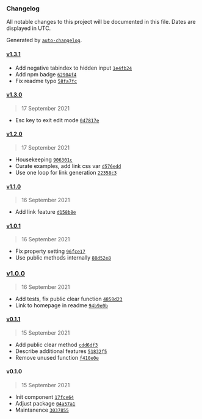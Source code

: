 ### Changelog

All notable changes to this project will be documented in this file. Dates are displayed in UTC.

Generated by [`auto-changelog`](https://github.com/CookPete/auto-changelog).

#### [v1.3.1](https://github.com/ddamato/component-anatomy/compare/v1.3.0...v1.3.1)

- Add negative tabindex to hidden input [`1e4fb24`](https://github.com/ddamato/component-anatomy/commit/1e4fb240b09d0eed9749a409141b568db33f24d2)
- Add npm badge [`62904f4`](https://github.com/ddamato/component-anatomy/commit/62904f4653c11638e3e9b2c1995a36478de36fbf)
- Fix readme typo [`58fa7fc`](https://github.com/ddamato/component-anatomy/commit/58fa7fc6d522bc6b10e46694d73ae3c57f313cb7)

#### [v1.3.0](https://github.com/ddamato/component-anatomy/compare/v1.2.0...v1.3.0)

> 17 September 2021

- Esc key to exit edit mode [`047817e`](https://github.com/ddamato/component-anatomy/commit/047817e0dab1e63c88722091c42f7305dd05759c)

#### [v1.2.0](https://github.com/ddamato/component-anatomy/compare/v1.1.0...v1.2.0)

> 17 September 2021

- Housekeeping [`906301c`](https://github.com/ddamato/component-anatomy/commit/906301c7627c7e7966a4b742831c1d817da0b1e6)
- Curate examples, add link css var [`d576edd`](https://github.com/ddamato/component-anatomy/commit/d576edd930cd20f8b57e4d1ef51d95d8e21d29ed)
- Use one loop for link generation [`22358c3`](https://github.com/ddamato/component-anatomy/commit/22358c349715bf27fc9afda1524d1f1346469966)

#### [v1.1.0](https://github.com/ddamato/component-anatomy/compare/v1.0.1...v1.1.0)

> 16 September 2021

- Add link feature [`d158b8e`](https://github.com/ddamato/component-anatomy/commit/d158b8e6d1d1f7fa3351a7ea8e8e8a0b19c4b3da)

#### [v1.0.1](https://github.com/ddamato/component-anatomy/compare/v1.0.0...v1.0.1)

> 16 September 2021

- Fix property setting [`96fce17`](https://github.com/ddamato/component-anatomy/commit/96fce17f469a271d1bae78d3b914e9d7974dd653)
- Use public methods internally [`88d52e8`](https://github.com/ddamato/component-anatomy/commit/88d52e8a9bc6e86a777bab5a19be76d4414ba088)

### [v1.0.0](https://github.com/ddamato/component-anatomy/compare/v0.1.1...v1.0.0)

> 16 September 2021

- Add tests, fix public clear function [`4858d23`](https://github.com/ddamato/component-anatomy/commit/4858d231e3bcd3b6de043c9504876390d70753ca)
- Link to homepage in readme [`94b9e0b`](https://github.com/ddamato/component-anatomy/commit/94b9e0b9e8f8e79c6d06f004d686f1818692828a)

#### [v0.1.1](https://github.com/ddamato/component-anatomy/compare/v0.1.0...v0.1.1)

> 15 September 2021

- Add public clear method [`cdd6df3`](https://github.com/ddamato/component-anatomy/commit/cdd6df36709fe2d1f5200abaaa40456d59abe228)
- Describe additional features [`51832f5`](https://github.com/ddamato/component-anatomy/commit/51832f5f88ef706c6bcf9c5abd07634bded8f92d)
- Remove unused function [`f410e0e`](https://github.com/ddamato/component-anatomy/commit/f410e0e448550f621ac84daa55cd0d874b2e70a2)

#### v0.1.0

> 15 September 2021

- Init component [`17fce64`](https://github.com/ddamato/component-anatomy/commit/17fce6482264285b5a112d40dec3b97f8b70bce4)
- Adjust package [`04a57a1`](https://github.com/ddamato/component-anatomy/commit/04a57a174e4dc7ba06df92a5f096fe27c9ba9a29)
- Maintanence [`3037855`](https://github.com/ddamato/component-anatomy/commit/303785570edc095775ead9827c4faee412f9c1f2)
